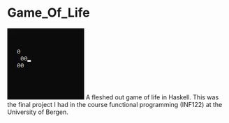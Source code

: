 # Game_Of_Life
![](ConwayGlider.gif)
	A fleshed out game of life in Haskell.
	This was the final project I had in the course functional programming (INF122) at the University of Bergen. 
